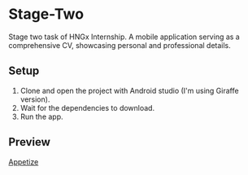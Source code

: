# Stage-Two
Stage two task of HNGx Internship. A mobile application serving as a comprehensive CV, showcasing personal and professional details.

## Setup
1. Clone and open the project with Android studio (I'm using Giraffe version).
2. Wait for the dependencies to download.
3. Run the app.

## Preview
<a href="https://appetize.io/app/que66aqzn6fjbs5ztrxytm3yii">Appetize</a>
